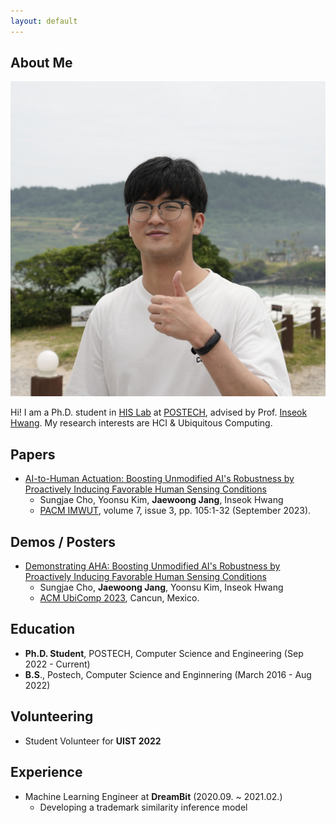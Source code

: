 ```yaml
---
layout: default
---
```


## About Me

<img class="profile-picture" src="profile.jpg">

Hi! I am a Ph.D. student in [HIS Lab](https://his-lab.org) at [POSTECH](https://postech.ac.kr), advised by Prof. [Inseok Hwang](https://www.inseokhwang.com/). My research interests are HCI & Ubiquitous Computing.

## Papers

- [AI-to-Human Actuation: Boosting Unmodified AI's Robustness by Proactively Inducing Favorable Human Sensing Conditions](https://dl.acm.org/doi/abs/10.1145/3580812)
   - Sungjae Cho, Yoonsu Kim, **Jaewoong Jang**, Inseok Hwang
   - [PACM IMWUT](https://dl.acm.org/journal/imwut), volume 7, issue 3, pp. 105:1-32 (September 2023).

## Demos / Posters
- [Demonstrating AHA: Boosting Unmodified AI's Robustness by Proactively Inducing Favorable Human Sensing Conditions](https://dl.acm.org/doi/abs/10.1145/3594739.3610718)
    - Sungjae Cho, **Jaewoong Jang**, Yoonsu Kim, Inseok Hwang
    - [ACM UbiComp 2023](https://www.ubicomp.org/ubicomp-iswc-2023/), Cancun, Mexico.

## Education
- **Ph.D. Student**, POSTECH, Computer Science and Engineering (Sep 2022 - Current)
- **B.S**., Postech, Computer Science and Enginnering (March 2016 - Aug 2022)

## Volunteering
- Student Volunteer for **UIST 2022**

## Experience
- Machine Learning Engineer at **DreamBit** (2020.09. ~ 2021.02.)
  - Developing a trademark similarity inference model
